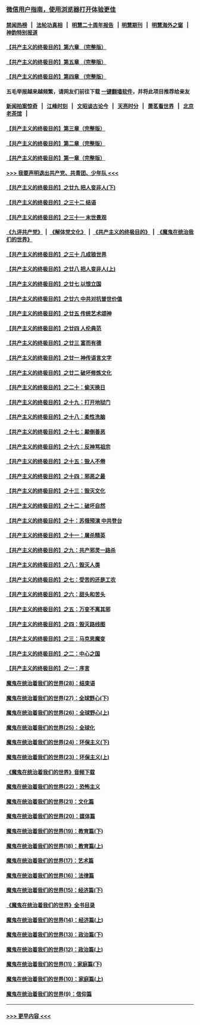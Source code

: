 ### [微信用户指南，使用浏览器打开体验更佳](https://github.com/gfw-breaker/banned-news1/blob/master/indexes/wechat-guide.md?t=0)
#### [禁闻热榜](热点新闻.md?t=0)  &nbsp;&nbsp;|&nbsp;&nbsp; [法轮功真相](https://github.com/gfw-breaker/truth/blob/master/README.md?t=0) &nbsp;&nbsp;|&nbsp;&nbsp; [明慧二十周年报告](https://github.com/gfw-breaker/mh-reports/blob/master/README.md?t=0) &nbsp;&nbsp;|&nbsp;&nbsp;[明慧期刊](https://github.com/gfw-breaker/mh-qikan) &nbsp;&nbsp;|&nbsp;&nbsp; [明慧海外之窗](https://github.com/gfw-breaker/mh-news/blob/master/README.md?t=0) &nbsp;&nbsp;|&nbsp;&nbsp; [神韵特别报道](https://github.com/gfw-breaker/mh-news/blob/master/shenyun.md?t=0)
#### [【共产主义的终极目的】第六章 （完整版）](../pages/nsc422/n11428913.md?t=02062033) 
#### [【共产主义的终极目的】第五章 （完整版）](../pages/nsc422/n11428912.md?t=02062033) 
#### [【共产主义的终极目的】第四章 （完整版）](../pages/nsc422/n11428907.md?t=02062033) 
#### 五毛举报越来越频繁，请网友们前往下载 [一键翻墙软件](https://github.com/gfw-breaker/ssr-accounts)，并将此项目推荐给亲友
#### [新闻拍案惊奇](https://github.com/gfw-breaker/banned-news1/blob/master/pages/link4.md) &nbsp;&nbsp;|&nbsp;&nbsp; [江峰时刻](https://github.com/gfw-breaker/banned-news1/blob/master/pages/link4.md) &nbsp;&nbsp;|&nbsp;&nbsp; [文昭谈古论今](https://github.com/gfw-breaker/banned-news1/blob/master/pages/link4.md) &nbsp;&nbsp;|&nbsp;&nbsp; [天亮时分](https://github.com/gfw-breaker/banned-news1/blob/master/pages/link4.md) &nbsp;&nbsp;|&nbsp;&nbsp; [萧茗看世界](https://github.com/gfw-breaker/banned-news1/blob/master/pages/link4.md) &nbsp;&nbsp;|&nbsp;&nbsp; [北京老茶馆](https://github.com/gfw-breaker/banned-news1/blob/master/pages/link4.md) &nbsp;&nbsp;|&nbsp;&nbsp; 
#### [【共产主义的终极目的】第三章（完整版）](../pages/nsc422/n11428848.md?t=02062033) 
#### [【共产主义的终极目的】第二章（完整版）](../pages/nsc422/n11428831.md?t=02062033) 
#### [【共产主义的终极目的】第一章（完整版）](../pages/nsc422/n11417651.md?t=02062033) 
#### [>>> 我要声明退出共产党、共青团、少年队 <<<](https://github.com/begood0513/goodnews/blob/master/quit/letter.md) 
#### [【共产主义的终极目的】之廿九 把人变非人(下)](../pages/nsc422/n11344140.md?t=02062033) 
#### [【共产主义的终极目的】之三十二 结语](../pages/nsc422/n11360535.md?t=02062033) 
#### [【共产主义的终极目的】之三十一 末世景观](../pages/nsc422/n11351129.md?t=02062033) 
#### [《九评共产党》](https://github.com/begood0513/9ping.md/blob/master/README.md) &nbsp;|&nbsp; [《解体党文化》](../../../../jtdwh.md/blob/master/README.md)  &nbsp;|&nbsp; [《共产主义的终极目的》](../../../../gczydzjmd.md/blob/master/README.md) &nbsp;|&nbsp; [《魔鬼在统治我们的世界》](../../../../mgztzwmdsj.md/blob/master/README.md) 
#### [【共产主义的终极目的】之三十 几成狼世界](../pages/nsc422/n11348280.md?t=02062033) 
#### [【共产主义的终极目的】之廿八 把人变非人(上)](../pages/nsc422/n11340492.md?t=02062033) 
#### [【共产主义的终极目的】之廿七 以恨立国](../pages/nsc422/n11336944.md?t=02062033) 
#### [【共产主义的终极目的】之廿六 中共对抗普世价值](../pages/nsc422/n11324785.md?t=02062033) 
#### [【共产主义的终极目的】之廿五 传统艺术颂神](../pages/nsc422/n11296396.md?t=02062033) 
#### [【共产主义的终极目的】之廿四 人伦典范](../pages/nsc422/n11296397.md?t=02062033) 
#### [【共产主义的终极目的】之廿三 富而有德](../pages/nsc422/n11283598.md?t=02062033) 
#### [【共产主义的终极目的】之廿一 神传语言文字](../pages/nsc422/n11263265.md?t=02062033) 
#### [【共产主义的终极目的】之廿二 破坏修炼文化](../pages/nsc422/n11245728.md?t=02062033) 
#### [【共产主义的终极目的】之二十：偷天换日](../pages/nsc422/n11238846.md?t=02062033) 
#### [【共产主义的终极目的】之十九：打开地狱门](../pages/nsc422/n11206376.md?t=02062033) 
#### [【共产主义的终极目的】之十八：柔性洗脑](../pages/nsc422/n11199994.md?t=02062033) 
#### [【共产主义的终极目的】之十七：颠倒善恶](../pages/nsc422/n11179782.md?t=02062033) 
#### [【共产主义的终极目的】之十六：反神骂祖宗](../pages/nsc422/n11166798.md?t=02062033) 
#### [【共产主义的终极目的】之十五：毁人不倦](../pages/nsc422/n11166792.md?t=02062033) 
#### [【共产主义的终极目的】之十四：邪恶之最](../pages/nsc422/n11150249.md?t=02062033) 
#### [【共产主义的终极目的】之十三：毁灭文化](../pages/nsc422/n11135227.md?t=02062033) 
#### [【共产主义的终极目的】之十二：破坏自然](../pages/nsc422/n11135214.md?t=02062033) 
#### [【共产主义的终极目的】之十：苏俄预演 中共登台](../pages/nsc422/n11118424.md?t=02062033) 
#### [【共产主义的终极目的】之十一：屠杀精英](../pages/nsc422/n11118442.md?t=02062033) 
#### [【共产主义的终极目的】之九：共产邪灵一路杀](../pages/nsc422/n11114139.md?t=02062033) 
#### [【共产主义的终极目的】之八：毁灭人类](../pages/nsc422/n11108503.md?t=02062033) 
#### [【共产主义的终极目的】之七：受苦的还是工农](../pages/nsc422/n11101809.md?t=02062033) 
#### [【共产主义的终极目的】之六：甜头和苦头](../pages/nsc422/n11096971.md?t=02062033) 
#### [【共产主义的终极目的】之五：万变不离其邪](../pages/nsc422/n11091285.md?t=02062033) 
#### [【共产主义的终极目的】之四：毁灭路线图](../pages/nsc422/n11086284.md?t=02062033) 
#### [【共产主义的终极目的】之三：马克思魔变](../pages/nsc422/n11061941.md?t=02062033) 
#### [【共产主义的终极目的】之二：中心之国](../pages/nsc422/n11047728.md?t=02062033) 
#### [【共产主义的终极目的】之一：序言](../pages/nsc422/n11086077.md?t=02062033) 
#### [魔鬼在统治着我们的世界(28)：结束语](../pages/nsc422/n10936246.md?t=02062033) 
#### [魔鬼在统治着我们的世界(27)：全球野心(下)](../pages/nsc422/n10928319.md?t=02062033) 
#### [魔鬼在统治着我们的世界(26)：全球野心(上)](../pages/nsc422/n10900318.md?t=02062033) 
#### [魔鬼在统治着我们的世界(25)：全球化](../pages/nsc422/n10788205.md?t=02062033) 
#### [魔鬼在统治着我们的世界(24)：环保主义(下)](../pages/nsc422/n10695307.md?t=02062033) 
#### [魔鬼在统治着我们的世界(23)：环保主义(上)](../pages/nsc422/n10688613.md?t=02062033) 
#### [《魔鬼在统治着我们的世界》音频下载](../pages/nsc422/n10635553.md?t=02062033) 
#### [魔鬼在统治着我们的世界(22)：恐怖主义](../pages/nsc422/n10614727.md?t=02062033) 
#### [魔鬼在统治着我们的世界(21)：文化篇](../pages/nsc422/n10597706.md?t=02062033) 
#### [魔鬼在统治着我们的世界(20)：媒体篇](../pages/nsc422/n10586579.md?t=02062033) 
#### [魔鬼在统治着我们的世界(19)：教育篇(下)](../pages/nsc422/n10564808.md?t=02062033) 
#### [魔鬼在统治着我们的世界(18)：教育篇(上)](../pages/nsc422/n10526970.md?t=02062033) 
#### [魔鬼在统治着我们的世界(17)：艺术篇](../pages/nsc422/n10499093.md?t=02062033) 
#### [魔鬼在统治着我们的世界(16)：法律篇](../pages/nsc422/n10485969.md?t=02062033) 
#### [魔鬼在统治着我们的世界(15)：经济篇(下)](../pages/nsc422/n10469975.md?t=02062033) 
#### [《魔鬼在统治着我们的世界》全书目录](../pages/nsc422/n10464261.md?t=02062033) 
#### [魔鬼在统治着我们的世界(14)：经济篇(上)](../pages/nsc422/n10457370.md?t=02062033) 
#### [魔鬼在统治着我们的世界(13)：政治篇(下)](../pages/nsc422/n10448270.md?t=02062033) 
#### [魔鬼在统治着我们的世界(12)：政治篇(上)](../pages/nsc422/n10444576.md?t=02062033) 
#### [魔鬼在统治着我们的世界(11)：家庭篇(下)](../pages/nsc422/n10440961.md?t=02062033) 
#### [魔鬼在统治着我们的世界(10)：家庭篇(上)](../pages/nsc422/n10435448.md?t=02062033) 
#### [魔鬼在统治着我们的世界(9)：信仰篇](../pages/nsc422/n10432159.md?t=02062033) 

----
#### [ >>> 更早内容 <<< ](../indexes/nsc422-earlier.md)
